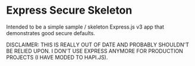 # Express Secure Skeleton

Intended to be a simple sample / skeleton Express.js v3 app that demonstrates good secure defaults.

DISCLAIMER: THIS IS REALLY OUT OF DATE AND PROBABLY SHOULDN'T BE RELIED UPON. I DON'T USE EXPRESS ANYMORE FOR PRODUCTION PROJECTS (I HAVE MODED TO HAPI.JS).
